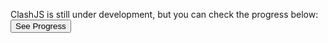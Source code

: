 ClashJS is still under development, but you can check the progress below:<br>
<a href="/progress"><button>See Progress</button></a>
